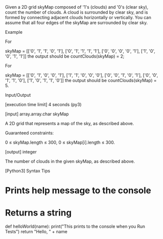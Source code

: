 Given a 2D grid skyMap composed of '1's (clouds) and '0's (clear sky), count the number of clouds. A cloud is surrounded by clear sky, and is formed by connecting adjacent clouds horizontally or vertically. You can assume that all four edges of the skyMap are surrounded by clear sky.

Example

For

skyMap = [['0', '1', '1', '0', '1'],
          ['0', '1', '1', '1', '1'],
          ['0', '0', '0', '0', '1'],
          ['1', '0', '0', '1', '1']]
the output should be
countClouds(skyMap) = 2;

For

skyMap = [['0', '1', '0', '0', '1'],
          ['1', '1', '0', '0', '0'],
          ['0', '0', '1', '0', '1'],
          ['0', '0', '1', '1', '0'],
          ['1', '0', '1', '1', '0']]
the output should be
countClouds(skyMap) = 5.

Input/Output

[execution time limit] 4 seconds (py3)

[input] array.array.char skyMap

A 2D grid that represents a map of the sky, as described above.

Guaranteed constraints:

0 ≤ skyMap.length ≤ 300,
0 ≤ skyMap[i].length ≤ 300.

[output] integer

The number of clouds in the given skyMap, as described above.

[Python3] Syntax Tips

# Prints help message to the console
# Returns a string
def helloWorld(name):
    print("This prints to the console when you Run Tests")
    return "Hello, " + name
